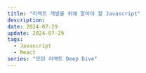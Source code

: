 ```yaml
---
title: "리액트 개발을 위해 알아야 할 Javascript"
description:
date: 2024-07-29
update: 2024-07-29
tags:
  - Javascript
  - React
series: "모던 리액트 Deep Dive"
---
```

